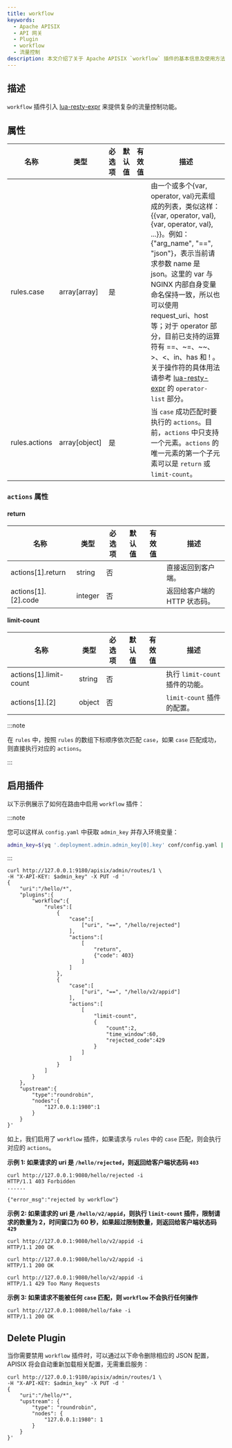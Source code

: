 ```yaml
---
title: workflow
keywords:
  - Apache APISIX
  - API 网关
  - Plugin
  - workflow
  - 流量控制
description: 本文介绍了关于 Apache APISIX `workflow` 插件的基本信息及使用方法，你可以基于此插件进行复杂的流量操作。
---
```


<!--
#
# Licensed to the Apache Software Foundation (ASF) under one or more
# contributor license agreements.  See the NOTICE file distributed with
# this work for additional information regarding copyright ownership.
# The ASF licenses this file to You under the Apache License, Version 2.0
# (the "License"); you may not use this file except in compliance with
# the License.  You may obtain a copy of the License at
#
#     http://www.apache.org/licenses/LICENSE-2.0
#
# Unless required by applicable law or agreed to in writing, software
# distributed under the License is distributed on an "AS IS" BASIS,
# WITHOUT WARRANTIES OR CONDITIONS OF ANY KIND, either express or implied.
# See the License for the specific language governing permissions and
# limitations under the License.
#
-->

## 描述

`workflow` 插件引入 [lua-resty-expr](https://github.com/api7/lua-resty-expr#operator-list) 来提供复杂的流量控制功能。

## 属性

| 名称          | 类型   | 必选项  | 默认值                    | 有效值                                                                                                                                            | 描述 |
| ------------- | ------ | ------ | ------------------------ | -------------------------------------------------------------------------------------------------------------------------------------------------- | ------------- |
| rules.case | array[array] | 是 |  |                                                                                                                            | 由一个或多个{var, operator, val}元素组成的列表，类似这样：{{var, operator, val}, {var, operator, val}, ...}}。例如：{"arg_name", "==", "json"}，表示当前请求参数 name 是 json。这里的 var 与 NGINX 内部自身变量命名保持一致，所以也可以使用 request_uri、host 等；对于 operator 部分，目前已支持的运算符有 ==、~=、~~、>、<、in、has 和 ! 。关于操作符的具体用法请参考 [lua-resty-expr](https://github.com/api7/lua-resty-expr#operator-list) 的 `operator-list` 部分。 |
| rules.actions | array[object] | 是    |                   |                                                                                                                | 当 `case` 成功匹配时要执行的 `actions`。目前，`actions` 中只支持一个元素。`actions` 的唯一元素的第一个子元素可以是 `return` 或 `limit-count`。 |

### `actions` 属性

#### return

| 名称          | 类型   | 必选项  | 默认值                    | 有效值  | 描述 |
| ------------- | ------ | ------ | ------------------------ | ----| ------------- |
| actions[1].return | string | 否     |                      |  | 直接返回到客户端。 |
| actions[1].[2].code | integer | 否 |  | | 返回给客户端的 HTTP 状态码。 |

#### limit-count

| 名称          | 类型   | 必选项  | 默认值                    | 有效值  | 描述 |
| ------------- | ------ | ------ | ------------------------ | ----| ------------- |
| actions[1].limit-count | string | 否 |  | | 执行 `limit-count` 插件的功能。 |
| actions[1].[2] | object | 否 |  | | `limit-count` 插件的配置。 |

:::note

在 `rules` 中，按照 `rules` 的数组下标顺序依次匹配 `case`，如果 `case` 匹配成功，则直接执行对应的 `actions`。

:::

## 启用插件

以下示例展示了如何在路由中启用 `workflow` 插件：

:::note

您可以这样从 `config.yaml` 中获取 `admin_key` 并存入环境变量：

```bash
admin_key=$(yq '.deployment.admin.admin_key[0].key' conf/config.yaml | sed 's/"//g')
```

:::

```shell
curl http://127.0.0.1:9180/apisix/admin/routes/1 \
-H "X-API-KEY: $admin_key" -X PUT -d '
{
    "uri":"/hello/*",
    "plugins":{
        "workflow":{
            "rules":[
                {
                    "case":[
                        ["uri", "==", "/hello/rejected"]
                    ],
                    "actions":[
                        [
                            "return",
                            {"code": 403}
                        ]
                    ]
                },
                {
                    "case":[
                        ["uri", "==", "/hello/v2/appid"]
                    ],
                    "actions":[
                        [
                            "limit-count",
                            {
                                "count":2,
                                "time_window":60,
                                "rejected_code":429
                            }
                        ]
                    ]
                }
            ]
        }
    },
    "upstream":{
        "type":"roundrobin",
        "nodes":{
            "127.0.0.1:1980":1
        }
    }
}'
```

如上，我们启用了 `workflow` 插件，如果请求与 `rules` 中的 `case` 匹配，则会执行对应的 `actions`。

**示例 1: 如果请求的 uri 是 `/hello/rejected`，则返回给客户端状态码 `403`**

```shell
curl http://127.0.0.1:9080/hello/rejected -i
HTTP/1.1 403 Forbidden
......

{"error_msg":"rejected by workflow"}
```

**示例 2: 如果请求的 uri 是 `/hello/v2/appid`，则执行 `limit-count` 插件，限制请求的数量为 2，时间窗口为 60 秒，如果超过限制数量，则返回给客户端状态码 `429`**

```shell
curl http://127.0.0.1:9080/hello/v2/appid -i
HTTP/1.1 200 OK
```

```shell
curl http://127.0.0.1:9080/hello/v2/appid -i
HTTP/1.1 200 OK
```

```shell
curl http://127.0.0.1:9080/hello/v2/appid -i
HTTP/1.1 429 Too Many Requests
```

**示例 3: 如果请求不能被任何 `case` 匹配，则 `workflow` 不会执行任何操作**

```shell
curl http://127.0.0.1:0080/hello/fake -i
HTTP/1.1 200 OK
```

## Delete Plugin

当你需要禁用 `workflow` 插件时，可以通过以下命令删除相应的 JSON 配置，APISIX 将会自动重新加载相关配置，无需重启服务：

```shell
curl http://127.0.0.1:9180/apisix/admin/routes/1 \
-H "X-API-KEY: $admin_key" -X PUT -d '
{
    "uri":"/hello/*",
    "upstream": {
        "type": "roundrobin",
        "nodes": {
            "127.0.0.1:1980": 1
        }
    }
}'
```
